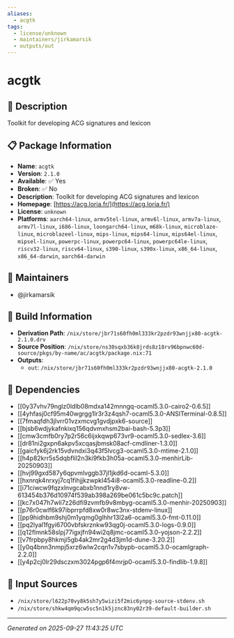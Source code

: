 ```yaml
---
aliases:
  - acgtk
tags:
  - license/unknown
  - maintainers/jirkamarsik
  - outputs/out
---
```


# acgtk

## 📝 Description

Toolkit for developing ACG signatures and lexicon

## 📋 Package Information

- **Name**: `acgtk`
- **Version**: `2.1.0`
- **Available**: ✅ Yes
- **Broken**: ✅ No
- **Description**: Toolkit for developing ACG signatures and lexicon
- **Homepage**: [https://acg.loria.fr/](https://acg.loria.fr/)
- **License**: `unknown`
- **Platforms**: `aarch64-linux`, `armv5tel-linux`, `armv6l-linux`, `armv7a-linux`, `armv7l-linux`, `i686-linux`, `loongarch64-linux`, `m68k-linux`, `microblaze-linux`, `microblazeel-linux`, `mips-linux`, `mips64-linux`, `mips64el-linux`, `mipsel-linux`, `powerpc-linux`, `powerpc64-linux`, `powerpc64le-linux`, `riscv32-linux`, `riscv64-linux`, `s390-linux`, `s390x-linux`, `x86_64-linux`, `x86_64-darwin`, `aarch64-darwin`
## 👥 Maintainers

- @jirkamarsik


## 🔧 Build Information

- **Derivation Path**: `/nix/store/jbr71s60fh0ml333kr2pzdr93wnjjx80-acgtk-2.1.0.drv`
- **Source Position**: `/nix/store/ns30sqxb36k8jrds8z18rv96bpnwc60d-source/pkgs/by-name/ac/acgtk/package.nix:71`
- **Outputs**:
  - `out`:  `/nix/store/jbr71s60fh0ml333kr2pzdr93wnjjx80-acgtk-2.1.0`

## 🔗 Dependencies

- [[0y37vhv79nglz0ldlb08mdxa142mnngq-ocaml5.3.0-cairo2-0.6.5]]
- [[4yhfasj0cf95m40wgrgg1lr3r3z4qsh7-ocaml5.3.0-ANSITerminal-0.8.5]]
- [[7fmaqfdh3jlvrr01vzxmcvg1gvdjpxk6-source]]
- [[bjsb6wdjykafnkixq156qdvmxhsm2bai-bash-5.3p3]]
- [[cmw3cmfb0ry7p2r56c6ijxkqwp673vr9-ocaml5.3.0-sedlex-3.6]]
- [[dr81ni2gxpn6akpv5xcqasjbmsk08acf-cmdliner-1.3.0]]
- [[gaicfyk6j2rk15vdvndxi3q43f5lvcg3-ocaml5.3.0-mtime-2.1.0]]
- [[h4p82krr5s5dqbflil2n3ki9fkb3h05a-ocaml5.3.0-menhirLib-20250903]]
- [[hvj99gxd587y6qpvmlvggb37jl1jkd6d-ocaml-5.3.0]]
- [[hxnrqk4nrxyj7cq1fihjjkzwpkl454i8-ocaml5.3.0-readline-0.2]]
- [[i71ciwcw9fqzxlnvgcabxb1nnd1ry8vw-613454b376d10974f539ab398a269be061c5bc9c.patch]]
- [[kc7x047h7wli7z26dfi9zvmfb9v8mbyg-ocaml5.3.0-menhir-20250903]]
- [[p76r0cwlf6k97ibprrpfd8xw0r8wc3nx-stdenv-linux]]
- [[pp9hidhbm9shj0m1yqmg0glhhr13l2a6-ocaml5.3.0-fmt-0.11.0]]
- [[pq2lyal1fgyi6700vbfskrznkw93qg0j-ocaml5.3.0-logs-0.9.0]]
- [[q12flmnk58slpj77igxjfn94wi2q8jmc-ocaml5.3.0-yojson-2.2.2]]
- [[v7frpbpy8hkmji5gb4ak2mr2g4d3jm1d-dune-3.20.2]]
- [[y0q4bnn3nmpj5xrz6wlw2cqn1v7sbypb-ocaml5.3.0-ocamlgraph-2.2.0]]
- [[y4p2cj0lr29dsczxm3024pgp6f4mrjp0-ocaml5.3.0-findlib-1.9.8]]

## 📁 Input Sources

- `/nix/store/l622p70vy8k5sh7y5wizi5f2mic6ynpg-source-stdenv.sh`
- `/nix/store/shkw4qm9qcw5sc5n1k5jznc83ny02r39-default-builder.sh`

---
*Generated on 2025-09-27 11:43:25 UTC*
